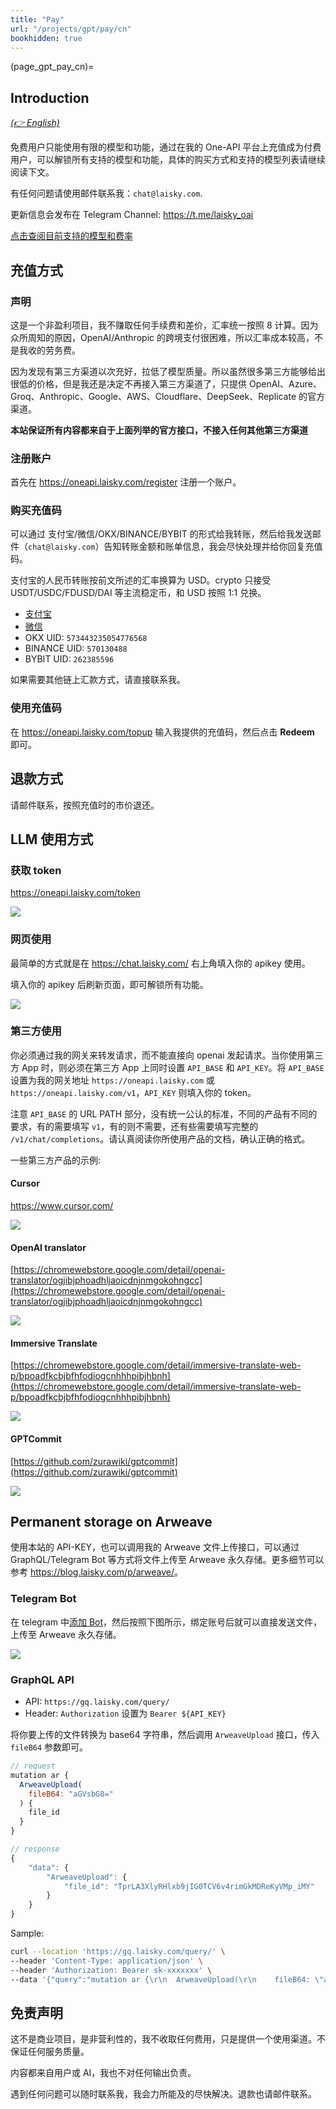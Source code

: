 ```yaml
---
title: "Pay"
url: "/projects/gpt/pay/cn"
bookhidden: true
---
```


(page_gpt_pay_cn)=

## Introduction

_[(👉 English)](@page_gpt_pay)_

免费用户只能使用有限的模型和功能，通过在我的 One-API 平台上充值成为付费用户，可以解锁所有支持的模型和功能，具体的购买方式和支持的模型列表请继续阅读下文。

有任何问题请使用邮件联系我：`chat@laisky.com`.

更新信息会发布在 Telegram Channel: <https://t.me/laisky_oai>

[点击查阅目前支持的模型和费率](@gpt_chat_support_models)

## 充值方式

### 声明

这是一个非盈利项目，我不赚取任何手续费和差价，汇率统一按照 8 计算。因为众所周知的原因，OpenAI/Anthropic 的跨境支付很困难，所以汇率成本较高，不是我收的劳务费。

因为发现有第三方渠道以次充好，拉低了模型质量。所以虽然很多第三方能够给出很低的价格，但是我还是决定不再接入第三方渠道了，只提供 OpenAI、Azure、Groq、Anthropic、Google、AWS、Cloudflare、DeepSeek、Replicate 的官方渠道。

**本站保证所有内容都来自于上面列举的官方接口，不接入任何其他第三方渠道**

### 注册账户

首先在 <https://oneapi.laisky.com/register> 注册一个账户。

### 购买充值码

可以通过 支付宝/微信/OKX/BINANCE/BYBIT 的形式给我转账，然后给我发送邮件（`chat@laisky.com`）告知转账金额和账单信息，我会尽快处理并给你回复充值码。

支付宝的人民币转账按前文所述的汇率换算为 USD。crypto 只接受 USDT/USDC/FDUSD/DAI 等主流稳定币，和 USD 按照 1:1 兑换。

- [支付宝](https://s3.laisky.com/uploads/2025/01/pay_ali.JPG)
- [微信](https://s3.laisky.com/uploads/2025/01/pay_wechat.JPG)
- OKX UID: `573443235054776568`
- BINANCE UID: `570130488`
- BYBIT UID: `262385596`

如果需要其他链上汇款方式，请直接联系我。

### 使用充值码

在 <https://oneapi.laisky.com/topup> 输入我提供的充值码，然后点击 **Redeem** 即可。

## 退款方式

请邮件联系，按照充值时的市价退还。

## LLM 使用方式

### 获取 token

<https://oneapi.laisky.com/token>

![](https://s3.laisky.com/uploads/2024/03/create-token.png?v=3)

### 网页使用

最简单的方式就是在 <https://chat.laisky.com/> 右上角填入你的 apikey 使用。

填入你的 apikey 后刷新页面，即可解锁所有功能。

![](https://s3.laisky.com/uploads/2023/12/apitoken.png)

### 第三方使用

你必须通过我的网关来转发请求，而不能直接向 openai 发起请求。当你使用第三方 App 时，则必须在第三方 App 上同时设置 `API_BASE` 和 `API_KEY`。将 `API_BASE` 设置为我的网关地址 `https://oneapi.laisky.com` 或 `https://oneapi.laisky.com/v1`，`API_KEY` 则填入你的 token。

注意 `API_BASE` 的 URL PATH 部分，没有统一公认的标准，不同的产品有不同的要求，有的需要填写 `v1`，有的则不需要，还有些需要填写完整的 `/v1/chat/completions`。请认真阅读你所使用产品的文档，确认正确的格式。

一些第三方产品的示例:

#### Cursor

<https://www.cursor.com/>

![](https://s3.laisky.com/uploads/2024/09/cursor.png)

#### OpenAI translator

[https://chromewebstore.google.com/detail/openai-translator/ogjibjphoadhljaoicdnjnmgokohngcc](https://chromewebstore.google.com/detail/openai-translator/ogjibjphoadhljaoicdnjnmgokohngcc)

![](https://s3.laisky.com/uploads/2023/12/openai-translator.png)

#### Immersive Translate

[https://chromewebstore.google.com/detail/immersive-translate-web-p/bpoadfkcbjbfhfodiogcnhhhpibjhbnh](https://chromewebstore.google.com/detail/immersive-translate-web-p/bpoadfkcbjbfhfodiogcnhhhpibjhbnh)

![](https://s3.laisky.com/uploads/2023/12/immersive-translate.png)

#### GPTCommit

[https://github.com/zurawiki/gptcommit](https://github.com/zurawiki/gptcommit)

![](https://s3.laisky.com/uploads/2023/12/gpt-commit.png)

## Permanent storage on Arweave

使用本站的 API-KEY，也可以调用我的 Arweave 文件上传接口，可以通过 GraphQL/Telegram Bot 等方式将文件上传至 Arweave 永久存储。更多细节可以参考 <https://blog.laisky.com/p/arweave/>。

### Telegram Bot

在 telegram 中[添加 Bot](https://t.me/laisky_alert_bot)，然后按照下图所示，绑定账号后就可以直接发送文件，上传至 Arweave 永久存储。

![](https://s3.laisky.com/uploads/2025/01/arweave-bot.jpeg)

### GraphQL API

* API: `https://gq.laisky.com/query/`
* Header: `Authorization` 设置为 `Bearer ${API_KEY}`

将你要上传的文件转换为 base64 字符串，然后调用 `ArweaveUpload` 接口，传入 `fileB64` 参数即可。

```js
// request
mutation ar {
  ArweaveUpload(
    fileB64: "aGVsbG8="
  ) {
    file_id
  }
}

// response
{
    "data": {
        "ArweaveUpload": {
            "file_id": "TprLA3XlyRHlxb9jIG0TCV6v4rimGkMDReKyVMp_iMY"
        }
    }
}
```

Sample:

```sh
curl --location 'https://gq.laisky.com/query/' \
--header 'Content-Type: application/json' \
--header 'Authorization: Bearer sk-xxxxxxx' \
--data '{"query":"mutation ar {\r\n  ArweaveUpload(\r\n    fileB64: \"aGVsbG8=\"\r\n  ) {\r\n    file_id\r\n  }\r\n}","variables":{}}'
```

## 免责声明

这不是商业项目，是非营利性的，我不收取任何费用，只是提供一个使用渠道。不保证任何服务质量。

内容都来自用户或 AI，我也不对任何输出负责。

遇到任何问题可以随时联系我，我会力所能及的尽快解决。退款也请邮件联系。
